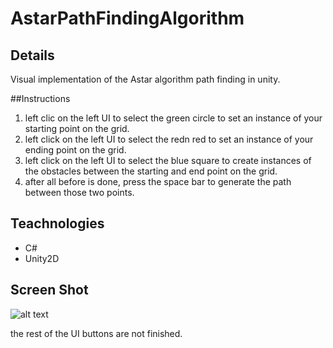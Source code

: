 # AstarPathFindingAlgorithm

## Details
Visual implementation of the Astar algorithm path finding in unity.

##Instructions
1. left clic on the left UI to select the green circle to set an instance of your starting point on the grid.
2. left click on the left UI to select the redn red to set an instance of your ending point on the grid.
3. left click on the left UI to select the blue square to create instances of the obstacles between the starting and end point on the grid.
4. after all before is done, press the space bar to generate the path between those two points.

## Teachnologies 
- C#
- Unity2D

## Screen Shot
![alt text](https://github.com/GamezAr94/AstarPathFindingAlgorithm/blob/master/AstarPathFinding2D/Assets/Sprites/astar_pathfinding_result.png)

the rest of the UI buttons are not finished.
